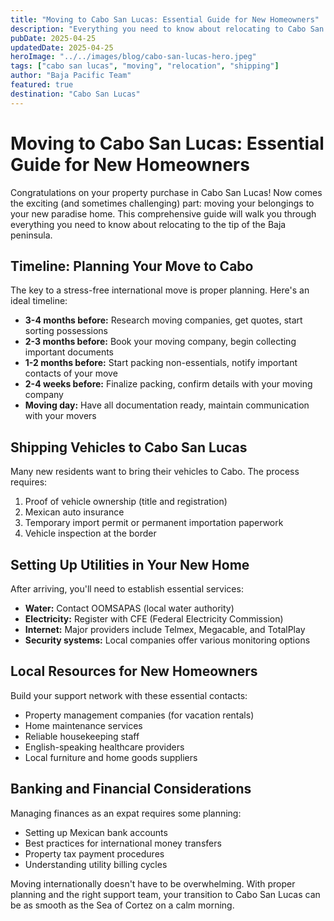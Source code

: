 ```yaml
---
title: "Moving to Cabo San Lucas: Essential Guide for New Homeowners"
description: "Everything you need to know about relocating to Cabo San Lucas - from shipping your belongings to settling into your new home in paradise"
pubDate: 2025-04-25
updatedDate: 2025-04-25
heroImage: "../../images/blog/cabo-san-lucas-hero.jpeg"
tags: ["cabo san lucas", "moving", "relocation", "shipping"]
author: "Baja Pacific Team"
featured: true
destination: "Cabo San Lucas"
---
```


# Moving to Cabo San Lucas: Essential Guide for New Homeowners

Congratulations on your property purchase in Cabo San Lucas! Now comes the exciting (and sometimes challenging) part: moving your belongings to your new paradise home. This comprehensive guide will walk you through everything you need to know about relocating to the tip of the Baja peninsula.

## Timeline: Planning Your Move to Cabo

The key to a stress-free international move is proper planning. Here's an ideal timeline:

- **3-4 months before:** Research moving companies, get quotes, start sorting possessions
- **2-3 months before:** Book your moving company, begin collecting important documents
- **1-2 months before:** Start packing non-essentials, notify important contacts of your move
- **2-4 weeks before:** Finalize packing, confirm details with your moving company
- **Moving day:** Have all documentation ready, maintain communication with your movers

## Shipping Vehicles to Cabo San Lucas

Many new residents want to bring their vehicles to Cabo. The process requires:

1. Proof of vehicle ownership (title and registration)
2. Mexican auto insurance
3. Temporary import permit or permanent importation paperwork
4. Vehicle inspection at the border

## Setting Up Utilities in Your New Home

After arriving, you'll need to establish essential services:

- **Water:** Contact OOMSAPAS (local water authority)
- **Electricity:** Register with CFE (Federal Electricity Commission)
- **Internet:** Major providers include Telmex, Megacable, and TotalPlay
- **Security systems:** Local companies offer various monitoring options

## Local Resources for New Homeowners

Build your support network with these essential contacts:

- Property management companies (for vacation rentals)
- Home maintenance services
- Reliable housekeeping staff
- English-speaking healthcare providers
- Local furniture and home goods suppliers

## Banking and Financial Considerations

Managing finances as an expat requires some planning:

- Setting up Mexican bank accounts
- Best practices for international money transfers
- Property tax payment procedures
- Understanding utility billing cycles

Moving internationally doesn't have to be overwhelming. With proper planning and the right support team, your transition to Cabo San Lucas can be as smooth as the Sea of Cortez on a calm morning.
